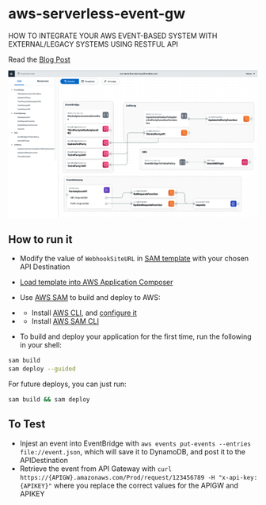# aws-serverless-event-gw
HOW TO INTEGRATE YOUR AWS EVENT-BASED SYSTEM WITH EXTERNAL/LEGACY SYSTEMS USING RESTFUL API

Read the [Blog Post](https://hacksaw.co.za/blog/use-events-internally-and-apis-externally/)

![architecture](Image-ApplicationComposer.jpg)

## How to run it
- Modify the value of `WebhookSiteURL` in [SAM template](https://github.com/jojo786/aws-serverless-event-gw/blob/main/template.yaml) with your chosen API Destination
- [Load template into AWS Application Composer](https://docs.aws.amazon.com/application-composer/latest/dg/using-composer-project.html)
- Use [AWS SAM](https://aws.amazon.com/serverless/sam/) to build and deploy to AWS:

- - Install [AWS CLI](https://docs.aws.amazon.com/cli/latest/userguide/install-cliv2.html), and  [configure it](https://docs.aws.amazon.com/cli/latest/userguide/cli-configure-quickstart.html#cli-configure-quickstart-config)
- - Install [AWS SAM CLI](https://docs.aws.amazon.com/serverless-application-model/latest/developerguide/serverless-sam-cli-install.html)
- To build and deploy your application for the first time, run the following in your shell:

```bash
sam build
sam deploy --guided
```

For future deploys, you can just run:

```bash
sam build && sam deploy
```

## To Test
- Injest an event into EventBridge with `aws events put-events --entries file://event.json`, which will save it to DynamoDB, and post it to the APIDestination
- Retrieve the event from API Gateway with `curl https://{APIGW}.amazonaws.com/Prod/request/123456789 -H "x-api-key: {APIKEY}"` where you replace the correct values for the APIGW and APIKEY